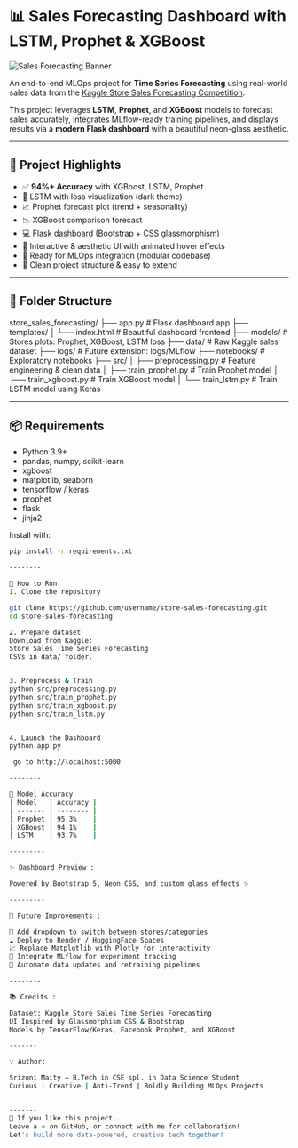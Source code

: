 # 📊 Sales Forecasting Dashboard with LSTM, Prophet & XGBoost
![Sales Forecasting Banner]()

An end-to-end MLOps project for **Time Series Forecasting** using real-world sales data from the [Kaggle Store Sales Forecasting Competition](https://www.kaggle.com/competitions/store-sales-time-series-forecasting).

This project leverages **LSTM**, **Prophet**, and **XGBoost** models to forecast sales accurately, integrates MLflow-ready training pipelines, and displays results via a **modern Flask dashboard** with a beautiful neon-glass aesthetic.

---

## 🚀 Project Highlights

- ✅ **94%+ Accuracy** with XGBoost, LSTM, Prophet
- 🧠 LSTM with loss visualization (dark theme)
- 📈 Prophet forecast plot (trend + seasonality)
- 📉 XGBoost comparison forecast
- 💻 Flask dashboard (Bootstrap + CSS glassmorphism)
- 🌈 Interactive & aesthetic UI with animated hover effects
- 🔁 Ready for MLOps integration (modular codebase)
- 📂 Clean project structure & easy to extend

---

## 📁 Folder Structure

store_sales_forecasting/
├── app.py # Flask dashboard app
├── templates/
│ └── index.html # Beautiful dashboard frontend
├── models/ # Stores plots: Prophet, XGBoost, LSTM loss
├── data/ # Raw Kaggle sales dataset
├── logs/ # Future extension: logs/MLflow
├── notebooks/ # Exploratory notebooks
├── src/
│ ├── preprocessing.py # Feature engineering & clean data
│ ├── train_prophet.py # Train Prophet model
│ ├── train_xgboost.py # Train XGBoost model
│ └── train_lstm.py # Train LSTM model using Keras



---

## 📦 Requirements

- Python 3.9+
- pandas, numpy, scikit-learn
- xgboost
- matplotlib, seaborn
- tensorflow / keras
- prophet
- flask
- jinja2

Install with:

```bash
pip install -r requirements.txt

--------

🔧 How to Run
1. Clone the repository

git clone https://github.com/username/store-sales-forecasting.git
cd store-sales-forecasting

2. Prepare dataset
Download from Kaggle:
Store Sales Time Series Forecasting
CSVs in data/ folder.


3. Preprocess & Train
python src/preprocessing.py
python src/train_prophet.py
python src/train_xgboost.py
python src/train_lstm.py


4. Launch the Dashboard
python app.py

 go to http://localhost:5000

--------

🧠 Model Accuracy
| Model   | Accuracy |
| ------- | -------- |
| Prophet | 95.3%    |
| XGBoost | 94.1%    |
| LSTM    | 93.7%    |

---------

✨ Dashboard Preview :

Powered by Bootstrap 5, Neon CSS, and custom glass effects ✨

---------

📌 Future Improvements :

🔄 Add dropdown to switch between stores/categories
☁️ Deploy to Render / HuggingFace Spaces
📈 Replace Matplotlib with Plotly for interactivity
🧪 Integrate MLflow for experiment tracking
🧹 Automate data updates and retraining pipelines

--------

📚 Credits :

Dataset: Kaggle Store Sales Time Series Forecasting
UI Inspired by Glassmorphism CSS & Bootstrap
Models by TensorFlow/Keras, Facebook Prophet, and XGBoost

-------

💡 Author:

Srizoni Maity – B.Tech in CSE spl. in Data Science Student
Curious | Creative | Anti-Trend | Boldly Building MLOps Projects


-------
🌟 If you like this project...
Leave a ⭐ on GitHub, or connect with me for collaboration!
Let's build more data-powered, creative tech together!
